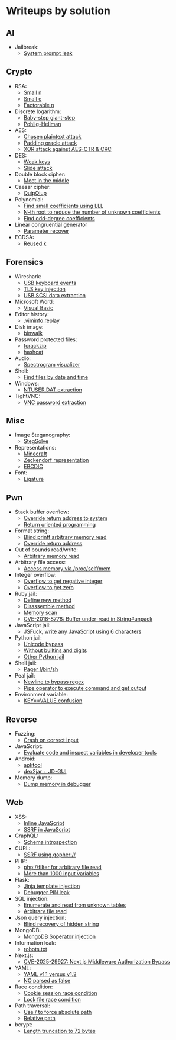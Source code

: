 # Writeups by solution

## AI

- Jailbreak:
    - [System prompt leak](./2025-09-05-imaginary-ctf-2025/tax-return.md)

## Crypto

- RSA:
    - [Small n](./2018-09-28-thuctf2018/crypto/easy_rsa.md)
    - [Small e](./2025-08-16-scriptctf2025/rsa-1.md)
    - [Factorable n](./2025-08-22-brunnerctf2025/half-baked.md)
- Discrete logarithm:
    - [Baby-step giant-step](./2025-09-08-wanqubei-quals-2025/new-trick.md)
    - [Pohlig-Hellman](./2025-09-04-nullcon-berlin-hackim-2025-ctf/field-trip.md)
- AES:
    - [Chosen plaintext attack](./2025-08-16-scriptctf2025/eaas.md)
    - [Padding oracle attack](./2025-09-04-nullcon-berlin-hackim-2025-ctf/decryption-execution-service.md)
    - [XOR attack against AES-CTR & CRC](./2025-09-04-nullcon-berlin-hackim-2025-ctf/magntic-tape.md)
- DES:
    - [Weak keys](./2018-09-28-thuctf2018/crypto/101DES.md)
    - [Slide attack](./2025-09-04-nullcon-berlin-hackim-2025-ctf/narrow-des.md)
- Double block cipher:
    - [Meet in the middle](./2025-08-16-scriptctf2025/secure-server-2.md)
- Caesar cipher:
    - [QuipQiup](./2018-09-28-thuctf2018/misc/Flow.md)
- Polynomial:
    - [Find small coefficients using LLL](./2022-11-25-hitconctf2022/babysss.md)
    - [N-th root to reduce the number of unknown coefficients](./2025-08-16-sekaictf2025/ssss.md)
    - [Find odd-degree coefficients](./2025-08-30-corctf2025/ssss.md)
- Linear congruential generator
    - [Parameter recover](./2025-09-06-cracconctf2025/ecg.md)
- ECDSA:
    - [Reused k](./2025-09-10-watctf-f25/curve-desert.md)

## Forensics

- Wireshark:
    - [USB keyboard events](./2018-09-28-thuctf2018/misc/Flow.md)
    - [TLS key injection](./2025-08-22-brunnerctf2025/the-secret-brunsviger.md)
    - [USB SCSI data extraction](./2025-09-04-nullcon-berlin-hackim-2025-ctf/usbstorage.md)
- Microsoft Word:
    - [Visual Basic](./2025-08-08-why2025/forensics/painted-black.md)
- Editor history:
    - [.viminfo replay](./2025-08-08-why2025/forensics/the-wizard.md)
- Disk image:
    - [binwalk](./2025-08-16-scriptctf2025/diskchal.md)
- Password protected files:
    - [fcrackzip](./2025-08-16-scriptctf2025/just-some-avocado.md)
    - [hashcat](./2025-08-22-brunnerctf2025/peppernuts.md)
- Audio:
    - [Spectrogram visualizer](./2025-08-16-scriptctf2025/just-some-avocado.md)
- Shell:
    - [Find files by date and time](./2025-08-30-corctf2025/nintendo-sswitch.md)
- Windows:
    - [NTUSER.DAT extraction](./2025-09-05-imaginary-ctf-2025/obfuscated-1.md)
- TightVNC:
    - [VNC password extraction](./2025-09-05-imaginary-ctf-2025/obfuscated-1.md)

## Misc

- Image Steganography:
    - [StegSolve](./2018-09-28-thuctf2018/misc/Format.md)
- Representations:
    - [Minecraft](./2025-08-16-scriptctf2025/enchant.md)
    - [Zeckendorf representation](./2025-08-22-brunnerctf2025/pie-recipe.md)
    - [EBCDIC](./2025-08-22-brunnerctf2025/the-great-mainframe-bake-off.md)
- Font:
    - [Ligature](./2025-08-29-tfcctf2025/font-leagues.md)

## Pwn

- Stack buffer overflow:
    - [Override return address to system](./2018-09-28-thuctf2018/pwn/pwn1.md)
    - [Return oriented programming](./2025-09-05-imaginary-ctf-2025/babybof.md)
- Format string:
    - [Blind printf arbitrary memory read](./2025-08-08-why2025/pwnable/simple-ai-bot.md)
    - [Override return address](./2025-08-22-brunnerctf2025/the-ingredient-shop.md)
- Out of bounds read/write:
    - [Arbitrary memory read](./2025-08-16-scriptctf2025/index.md)
- Arbitrary file access:
    - [Access memory via /proc/self/mem](./2025-09-10-watctf-f25/hex-editor-xtended-v2.md)
- Integer overflow:
    - [Overflow to get negative integer](./2025-08-22-brunnerctf2025/online-cake-flavour-shop.md)
    - [Overflow to get zero](./2025-08-30-corctf2025/cor-shop.md)
- Ruby jail:
    - [Define new method](./2018-09-28-thuctf2018/misc/Ruby_Master_Level_1.md)
    - [Disassemble method](./2018-09-28-thuctf2018/misc/Ruby_Master_Level_2.md)
    - [Memory scan](./2018-09-28-thuctf2018/misc/Ruby_Master_Level_3.md)
    - [CVE-2018-8778: Buffer under-read in String#unpack](./2019-01-27-codegate2019/mini_converter.md)
- JavaScript jail:
    - [JSFuck, write any JavaScript using 6 characters](./2022-11-26-glacierctf2022/pwn/Break%20the%20Calculator.md)
- Python jail:
    - [Unicode bypass](./2025-08-08-why2025/misc/title-case.md)
    - [Without builtins and digits](./2025-09-12-fortid-ctf-2025/michael-scottfield.md)
    - [Other Python jail](./pyjail.md)
- Shell jail:
    - [Pager !/bin/sh](./2025-08-22-hitconctf2025/git-playground.md)
- Peal jail:
    - [Newline to bypass regex](./2025-09-05-imaginary-ctf-2025/pearl.md)
    - [Pipe operator to execute command and get output](./2025-09-05-imaginary-ctf-2025/pearl.md)
- Environment variable:
    - [KEY==VALUE confusion](./2025-09-12-fortid-ctf-2025/protect-the-environment.md)

## Reverse

- Fuzzing:
    - [Crash on correct input](./2021-08-15-inctf2021/find_plut0.md)
- JavaScript:
    - [Evaluate code and inspect variables in developer tools](./2025-08-08-why2025/web/why2025-ctf-times.md)
- Android:
    - [apktool](./2025-08-22-brunnerctf2025/bakedown.md)
    - [dex2jar + JD-GUI](./2025-09-05-imaginary-ctf-2025/weird-app.md)
- Memory dump:
    - [Dump memory in debugger](./2025-09-12-fortid-ctf-2025/rev-from-the-past.md)

## Web

- XSS:
    - [Inline JavaScript](./2018-09-28-thuctf2018/web/XSS1.md)
    - [SSRF in JavaScript](./2018-09-28-thuctf2018/web/XSS2.md)
- GraphQL:
    - [Schema introspection](./2022-11-26-glacierctf2022/web/FlagCoin%20Stage%201.md)
- CURL:
    - [SSRF using gopher://](./2018-09-28-thuctf2018/web/BabyWeb.md)
- PHP:
    - [php://filter for arbitrary file read](./2025-08-22-brunnerctf2025/brunsviger-huset.md)
    - [More than 1000 input variables](./2025-09-07-blackhat-mea-ctf-quals-2025/cute-csp.md)
- Flask:
    - [Jinja template injection](./2018-09-28-thuctf2018/web/Flask.md)
    - [Debugger PIN leak](./2025-08-16-sekaictf2025/my-flask-app.md)
- SQL injection:
    - [Enumerate and read from unknown tables](./2018-09-28-thuctf2018/web/wdSimpleSQLv1-1.md)
    - [Arbitrary file read](./2018-09-28-thuctf2018/web/wdSimpleSQLv1-2.md)
- Json query injection:
    - [Blind recovery of hidden string](./2025-09-12-fortid-ctf-2025/jey-is-not-my-son.md)
- MongoDB:
    - [MongoDB $operator injection](./2022-11-26-glacierctf2022/web/FlagCoin%20Stage%202.md)
- Information leak:
    - [robots.txt](./2025-08-22-brunnerctf2025/brunsviger-huset.md)
- Next.js:
    - [CVE-2025-29927: Next.js Middleware Authorization Bypass](./2025-08-22-brunnerctf2025/epic-cake-battles-of-history.md)
- YAML:
    - [YAML v1.1 versus v1.2](./2025-08-30-corctf2025/yamlquiz.md)
    - [NO parsed as false](./2025-09-07-blackhat-mea-ctf-quals-2025/cute-csp.md)
- Race condition:
    - [Cookie session race condition](./2025-09-04-nullcon-berlin-hackim-2025-ctf/webby.md)
    - [Lock file race condition](./2025-09-07-blackhat-mea-ctf-quals-2025/cute-csp.md)
- Path traversal:
    - [Use / to force absolute path](./2025-09-05-imaginary-ctf-2025/codenames-1.md)
    - [Relative path](./2025-09-07-blackhat-mea-ctf-quals-2025/hash-factory.md)
- bcrypt:
    - [Length truncation to 72 bytes](./2025-09-05-imaginary-ctf-2025/passwordless.md)
